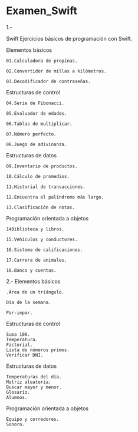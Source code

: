 # Examen_Swift

1.-

Swift
Ejercicios básicos de programación con Swift.

Elementos básicos

    01.Calculadora de propinas.
    
    02.Convertidor de millas a kilómetros.
    
    03.Decodificador de contraseñas.

Estructuras de control

    04.Serie de Fibonacci.
    
    05.Evaluador de edades.
    
    06.Tablas de multiplicar.
    
    07.Número perfecto.
    
    08.Juego de adivinanza.

Estructuras de datos

    09.Inventario de productos.
    
    10.Cálculo de promedios.
    
    11.Historial de transacciones.
    
    12.Encuentra el palíndromo más largo.
    
    13.Clasificación de notas.

Programación orientada a objetos

    14Biblioteca y libros.
    
    15.Vehículos y conductores.
    
    16.Sistema de calificaciones.
    
    17.Carrera de animales.
    
    18.Banco y cuentas.
2.-
Elementos básicos

    .Área de un triángulo.
    
    Día de la semana.
    
    Par-impar.
Estructuras de control

    Suma 100.
    Temperatura.
    Factorial.
    Lista de números primos.
    Verificar DNI.
    
Estructuras de datos

    Temperaturas del día.
    Matriz aleatoria.
    Buscar mayor y menor.
    Glosario.
    Alumnos.
    
Programación orientada a objetos

    Equipo y corredores.
    Sonoro.
